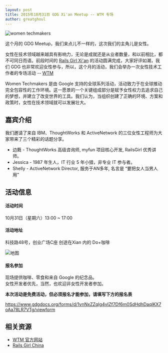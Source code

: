 ```yaml
---
layout: post
title: 2015年10月31日 GDG Xi'an Meetup -- WTM 专场
author: greatghoul
---
```


![women techmakers](http://deeppic.b0.upaiyun.com/1510/EkAzT5Rxe.png)

这个月的 GDG Meetup，我们来点儿不一样的，这次我们的主角儿是女性。

女性在技术领域越来越具有影响力，无论是成就还是从业者数量，和以前相比，都不可同日而语。前段时间的 [Rails Girl Xi'an][1] 的活动圆满完成，大家好评如潮，我们 GDG 也非常欢迎女性参与，所以，这个月的活动，我们会举办一次女性技术工作者的专场活动 -- [WTM]

Women Techmakers 是由 Google 支持的全球系列活动，活动致力于在全球推动完全包容性的工作环境。这一愿景的一个关键组成部分是赋予女性权力去追求自己的梦想，并建立了改变世界的工具。我们认为，当组织创建了正确的环境、方案和政策时，女性在技术领域就可以发展壮大。

## 嘉宾介绍

我们邀请了来自 IBM、ThoughtWorks 和 ActiveNetwork 的三位女性工程师为大家带来了三个精彩的话题分享。

 * 边蕤 - ThoughtWorks 高级咨询师, myfun 项目核心开发, RailsGirl 优秀讲师。
 * Jessica - 1987 年生人，IT 行业 5 年小猎，非专业 IT 参与者。
 * Shelly - ActiveNetwork Director, 服务于AN多年, 名言是 “要把女人当男人用"

## 活动信息

#### 活动时间

10月31日（星期六）13:00 ~ 17:00

#### 活动地址

科技路48号，创业广场C座  创途在Xian  内的  Do+咖啡

![地图](http://greatghoul.b0.upaiyun.com/1508/dUDopnFKUkQBQ.png)

#### 报名参加

现场提供咖啡、零食和来自 Google 的纪念品。  
女性开发者优先，当然，也欢迎非女性开发者参加。

**本次活动是免费活动，但必须报名才能参加，请填写下方的报名表**

<https://www.gdgdocs.org/forms/d/1vnNxZZqIg4vIZf7Df6m0SdHdhDaqlKX7oAa78LR7VTg/viewform>

## 相关资源

- [WTM 官方网站](https://www.womentechmakers.com/)
- [Rails Girl China](http://railsgirlschina.org/)


[WTM]: https://www.womentechmakers.com/
[1]: http://railsgirls.com/xian20150919
